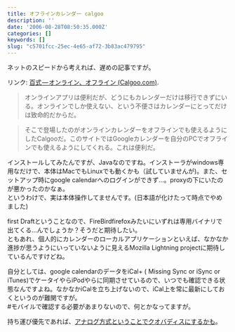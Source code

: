```yaml
---
title: オフラインカレンダー calgoo
description: ''
date: '2006-08-28T08:50:35.000Z'
categories: []
keywords: []
slug: "c5701fcc-25ec-4e65-af72-3b83ac479795"
---
```

ネットのスピードから考えれば、遅めの記事ですが。

リンク: [百式 — オンライン、オフライン (Calgoo.com)](http://www.100shiki.com/archives/2006/08/_calgoocom.html "百式 - オンライン、オフライン (Calgoo.com)").

> オンラインアプリは便利だが、どうにもカレンダーだけは移行できずにいる。オンラインでしか使えない、という不便さはカレンダーにとってだけは致命的だからだ。

> そこで登場したのがオンラインカレンダーをオフラインでも使えるようにしたCalgooだ。このサイトではGoogleカレンダーを自分のPCでオフラインでも使えるようにしてくれる。これは便利だ。

インストールしてみたんですが、Javaなのですね。インストーラがwindows専用なだけで、本体はMacでもLinuxでも動くかも（試していませんが)。また、セットアップ時にgoogle calendarへのログインができず…。proxyの下にいたのが悪かったのかなぁ。  
というわけで、実は本体操作してませんです。(日本語が化けたって時点でやめました)

first Draftということなので、FireBirdfirefoxみたいにいずれは専用バイナリで出てくる…んでしょうか？そうだと期待したい。  
ともあれ、個人的にカレンダーのローカルアプリケーションといえば、なかなか進捗が思うようにいっていないように見えるMozilla Lightning projectに期待しているんですけどね。

自分としては、google calendarのデータをiCal+ ( Missing Sync or iSync or iTunes)でケータイやらiPodやらに同期させているので、いつでも確認できる状態なんですよね。なかなかiCalを立ち上げないので、iCal上を常に最新にしておくというのが難関ですが。  
#モバイルで確認する必要があまりないので、何とかなってますが。

持ち運び優先であれば、[アナログ方式ということでクオバディスにするかも](http://blog.qli.jp/2006/07/post_6665.html)。